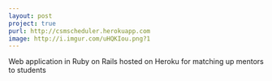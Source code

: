 ```yaml
---
layout: post
project: true
purl: http://csmscheduler.herokuapp.com
image: http://i.imgur.com/uHQKIou.png?1
---
```

Web application in Ruby on Rails hosted on Heroku for matching up mentors to students